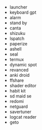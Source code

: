 - launcher
- keyboard gpt
- alarm
- stand by
- canta
- shizuku
- lspatch
- paperize
- ashell
- seal
- termux
- dynamic spot
- revanced
- anki droid
- ffshare
- shader editor
- habit kit
- sd maid se
- redomi
- netguard
- savertuner
- logcat reader
- geto
